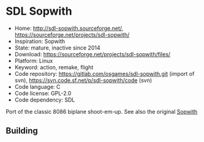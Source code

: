 # SDL Sopwith

- Home: http://sdl-sopwith.sourceforge.net/, https://sourceforge.net/projects/sdl-sopwith/
- Inspiration: Sopwith
- State: mature, inactive since 2014
- Download: https://sourceforge.net/projects/sdl-sopwith/files/
- Platform: Linux
- Keyword: action, remake, flight
- Code repository: https://gitlab.com/osgames/sdl-sopwith.git (import of svn), https://svn.code.sf.net/p/sdl-sopwith/code (svn)
- Code language: C
- Code license: GPL-2.0
- Code dependency: SDL

Port of the classic 8086 biplane shoot-em-up.
See also the original [Sopwith](https://web.archive.org/web/20200131222432/http://davidlclark.com/page/sopwith)

## Building

